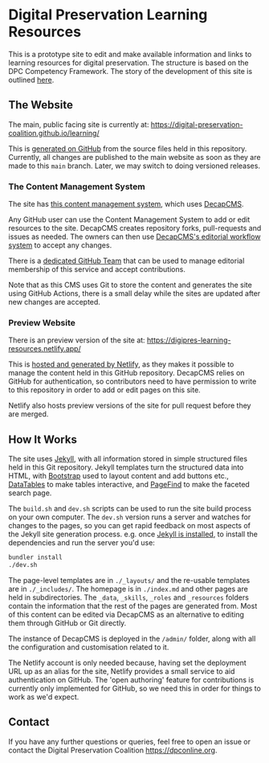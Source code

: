 # Digital Preservation Learning Resources

This is a prototype site to edit and make available information and links to learning resources for digital preservation. The structure is based on the DPC Competency Framework.
The story of the development of this site is outlined [here](https://anjackson.net/2024/12/06/building-low-maintenance-community-websites/).

## The Website

The main, public facing site is currently at: <https://digital-preservation-coalition.github.io/learning/>

This is [generated on GitHub](https://github.com/Digital-Preservation-Coalition/learning/actions) from the source files held in this repository.  Currently, all changes are published to the main website as soon as they are made to this `main` branch. Later, we may switch to doing versioned releases.

### The Content Management System

The site has [this content management system](https://digital-preservation-coalition.github.io/learning/admin/), which uses [DecapCMS](https://decapcms.org/). 

Any GitHub user can use the Content Management System to add or edit resources to the site. DecapCMS creates repository forks, pull-requests and issues as needed. The owners can then use [DecapCMS's editorial workflow system](https://decapcms.org/docs/editorial-workflows/) to accept any changes.

There is a [dedicated GitHub Team](https://github.com/orgs/Digital-Preservation-Coalition/teams/dplr-team) that can be used to manage editorial membership of this service and accept contributions.

Note that as this CMS uses Git to store the content and generates the site using GitHub Actions, there is a small delay while the sites are updated after new changes are accepted.

### Preview Website

There is an preview version of the site at: <https://digipres-learning-resources.netlify.app/> 

This is [hosted and generated by Netlify](https://app.netlify.com/sites/digipres-learning-resources/deploys), as they makes it possible to manage the content held in this GitHub repository. DecapCMS relies on GitHub for authentication, so contributors need to have permission to write to this repository in order to add or edit pages on this site.

Netlify also hosts preview versions of the site for pull request before they are merged.

## How It Works

The site uses [Jekyll](https://jekyllrb.com/), with all information stored in simple structured files held in this Git repository. Jekyll templates turn the structured data into HTML, with [Bootstrap](https://getbootstrap.com/) used to layout content and add buttons etc., [DataTables](https://datatables.net/) to make tables interactive, and [PageFind](https://pagefind.app/) to make the faceted search page.

The `build.sh` and `dev.sh` scripts can be used to run the site build process on your own computer. The `dev.sh` version runs a server and watches for changes to the pages, so you can get rapid feedback on most aspects of the Jekyll site generation process. e.g. once [Jekyll is installed](https://jekyllrb.com/docs/installation/), to install the dependencies and run the server you'd use:

```sh
bundler install
./dev.sh
```

The page-level templates are in `./_layouts/` and the re-usable templates are in `./_includes/`. The homepage is in `./index.md` and other pages are held in subdirectories. The `_data`, `_skills`, `_roles` and `_resources` folders contain the information that the rest of the pages are generated from. Most of this content can be edited via DecapCMS as an alternative to editing them through GitHub or Git directly.

The instance of DecapCMS is deployed in the `/admin/` folder, along with all the configuration and customisation related to it.

The Netlify account is only needed because, having set the deployment URL up as an alias for the site, Netlify provides a small service to aid authentication on GitHub. The 'open authoring' feature for contributions is currently only implemented for GitHub, so we need this in order for things to work as we'd expect.


## Contact

If you have any further questions or queries, feel free to open an issue or contact the Digital Preservation Coalition https://dpconline.org.
